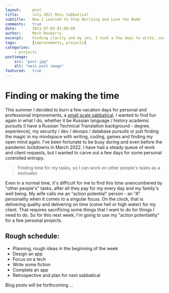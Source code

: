 ```yaml
---
layout:     post
title:      July 2021 Mini Sabbatical
subtitle:   How I Learned to Stop Worrying and Love the Bomb
comments:   true
date:       2021-07-03 01:00:00
author:     Mark Roxberry
excerpt:    Finding clarity and my zen, I took a few days to write, code, learn and enjoy my schedule on my own terms.
tags:       [improvements, projects]
categories:
    - projects
postimage: 
    src: "post.jpg"
    alt: "main post image"
featured:   true
---
```


# Finding or making the time

This summer I decided to burn a few vacation days for personal and professional improvements, a [small scale sabbatical](https://seanwes.com/2014/from-working-100-hours-a-week-to-a-sabbatical-in-the-mountains/).  I wanted to find fun again in what I do, whether it be Russian language / history academic pursuits (I have a Russian Technical Translation background - degree, experience), my security / dev / devops / database pursuits or just finding the magic in my mindspace with writing, coding, games and finding my open mind again.  I've been fortunate to be busy during and even before the pandemic lockdowns in March 2022.  I have had a steady queue of work and client requests, but I wanted to carve out a few days for some personal controlled entropy.

> Finding time for my tasks, so I can work on other people's tasks as a motivator

Even in a normal time, it's difficult for me to find this time unencumbered by "other people's" tasks, after all they pay for my every day and my family's well being.  My wife calls me an "action potential" person - an "A" personality when it comes to a singular focus.  On the clock, that is delivering quality and delivering on time (come hell or high water) for my client.  That requires sacrificing some things that I want to do for things I need to do.  So for this next week, I'm going to use my "action potentiality" for a few personal projects.

## Rough schedule:

- Planning, rough ideas in the beginning of the week
- Design an app
- Focus on a tech
- Write some fiction
- Complete an app
- Retrospective and plan for next sabbatical

Blog posts will be forthcoming ...

